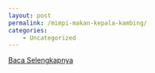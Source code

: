 ```yaml
---
layout: post
permalink: /mimpi-makan-kepala-kambing/
categories:
    - Uncategorized
---
```


[Baca Selengkapnya](/10)